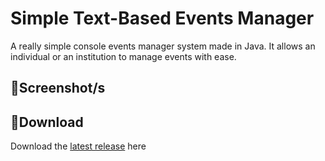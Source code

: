 # **Simple Text-Based Events Manager**
A really simple console events manager system made in Java. It allows an individual or an institution to manage events with ease.

## 📸**Screenshot/s**

## 💾**Download**
Download the [latest release](https://github.com/moonlighthowling616/text-based-events-manager/releases/tag/v1.0-release) here

